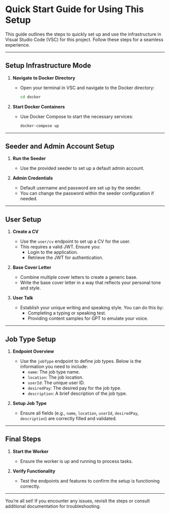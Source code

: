 # Quick Start Guide for Using This Setup

This guide outlines the steps to quickly set up and use the infrastructure in Visual Studio Code (VSC) for this project. Follow these steps for a seamless experience.

---

## Setup Infrastructure Mode

1. **Navigate to Docker Directory**

   - Open your terminal in VSC and navigate to the Docker directory:
     ```bash
     cd docker
     ```

2. **Start Docker Containers**
   - Use Docker Compose to start the necessary services:
     ```bash
     docker-compose up
     ```

---

## Seeder and Admin Account Setup

1. **Run the Seeder**

   - Use the provided seeder to set up a default admin account.

2. **Admin Credentials**
   - Default username and password are set up by the seeder.
   - You can change the password within the seeder configuration if needed.

---

## User Setup

1. **Create a CV**

   - Use the `user/cv` endpoint to set up a CV for the user.
   - This requires a valid JWT. Ensure you:
     - Login to the application.
     - Retrieve the JWT for authentication.

2. **Base Cover Letter**

   - Combine multiple cover letters to create a generic base.
   - Write the base cover letter in a way that reflects your personal tone and style.

3. **User Talk**
   - Establish your unique writing and speaking style. You can do this by:
     - Completing a typing or speaking test.
     - Providing content samples for GPT to emulate your voice.

---

## Job Type Setup

1. **Endpoint Overview**

   - Use the `jobType` endpoint to define job types. Below is the information you need to include:
     - `name`: The job type name.
     - `location`: The job location.
     - `userId`: The unique user ID.
     - `desiredPay`: The desired pay for the job type.
     - `description`: A brief description of the job type.

2. **Setup Job Type**
   - Ensure all fields (e.g., `name`, `location`, `userId`, `desiredPay`, `description`) are correctly filled and validated.

---

## Final Steps

1. **Start the Worker**

   - Ensure the worker is up and running to process tasks.

2. **Verify Functionality**
   - Test the endpoints and features to confirm the setup is functioning correctly.

---

You’re all set! If you encounter any issues, revisit the steps or consult additional documentation for troubleshooting.
